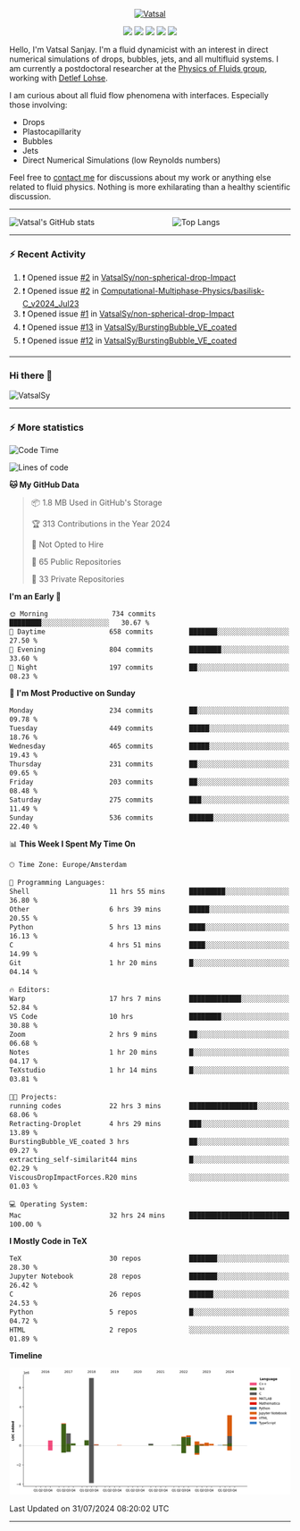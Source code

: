 <center>

[<img alt="Vatsal" width="200px" src="https://www.dropbox.com/s/dxyybgtblo8er6h/Logo_Vatsal_Vector.png?raw=1">](https://www.vatsalsanjay.com)

[<img src="https://img.shields.io/badge/googlescholar-4285F4?&style=for-the-badge&logo=googlescholar&logoColor=white">](https://scholar.google.com/citations?hl=en&user=67aQviYAAAAJ)
[<img src="https://img.shields.io/static/v1.svg?&style=for-the-badge&logo=ResearchGate&label=&message=ResearchGate&logoColor=white&color=green">](https://www.researchgate.net/profile/Vatsal-Sanjay-2)
[<img src="https://img.shields.io/badge/twitter-1DA1F2?&style=for-the-badge&logo=twitter&logoColor=white">](https://twitter.com/VatsalSanjay)
[<img src="https://img.shields.io/badge/linkedin-0A66C2?&style=for-the-badge&logo=linkedin">](https://www.linkedin.com/in/vatsalsanjay/)
[<img src="https://img.shields.io/badge/orcid-A6CE39?&style=for-the-badge&logo=orcid&logoColor=white">](https://orcid.org/0000-0002-4293-6099)

</center>

Hello, I'm Vatsal Sanjay. I'm a fluid dynamicist with an interest in direct numerical simulations of drops, bubbles, jets, and all multifluid systems. I am currently a postdoctoral researcher at the [Physics of Fluids group](https://pof.tnw.utwente.nl), working with [Detlef Lohse](https://en.wikipedia.org/wiki/Detlef_Lohse). 

I am curious about all fluid flow phenomena with interfaces. Especially those involving:

- Drops
- Plastocapillarity
- Bubbles
- Jets
- Direct Numerical Simulations (low Reynolds numbers)

Feel free to [contact me](mailto:contact@vatsalsanjay.com) for discussions about my work or anything else related to fluid physics. Nothing is more exhilarating than a healthy scientific discussion.

<!-- ![Vatsal's GitHub stats](https://github-readme-stats-xi-wine-74.vercel.app/api?username=VatsalSy&show_icons=true&theme=vision-friendly-dark)

![Top Langs](https://github-readme-stats-xi-wine-74.vercel.app/api/top-langs/?username=VatsalSy&layout=compact&theme=vision-friendly-dark) -->

---
<div style="display: flex; justify-content: space-between;">
    <img src="https://github-readme-stats-xi-wine-74.vercel.app/api?username=VatsalSy&show_icons=true&theme=vision-friendly-dark" alt="Vatsal's GitHub stats" style="width: 55%;">
    <img src="https://github-readme-stats-xi-wine-74.vercel.app/api/top-langs/?username=VatsalSy&layout=compact&theme=vision-friendly-dark" alt="Top Langs" style="width: 42%;">
</div>

---

### :zap: Recent Activity

<!--START_SECTION:activity-->
1. ❗ Opened issue [#2](https://github.com/VatsalSy/non-spherical-drop-Impact/issues/2) in [VatsalSy/non-spherical-drop-Impact](https://github.com/VatsalSy/non-spherical-drop-Impact)
2. ❗ Opened issue [#2](https://github.com/Computational-Multiphase-Physics/basilisk-C_v2024_Jul23/issues/2) in [Computational-Multiphase-Physics/basilisk-C_v2024_Jul23](https://github.com/Computational-Multiphase-Physics/basilisk-C_v2024_Jul23)
3. ❗ Opened issue [#1](https://github.com/VatsalSy/non-spherical-drop-Impact/issues/1) in [VatsalSy/non-spherical-drop-Impact](https://github.com/VatsalSy/non-spherical-drop-Impact)
4. ❗ Opened issue [#13](https://github.com/VatsalSy/BurstingBubble_VE_coated/issues/13) in [VatsalSy/BurstingBubble_VE_coated](https://github.com/VatsalSy/BurstingBubble_VE_coated)
5. ❗ Opened issue [#12](https://github.com/VatsalSy/BurstingBubble_VE_coated/issues/12) in [VatsalSy/BurstingBubble_VE_coated](https://github.com/VatsalSy/BurstingBubble_VE_coated)
<!--END_SECTION:activity-->
---

### Hi there 👋
<p align="left"> <img src="https://komarev.com/ghpvc/?username=VatsalSy&label=Profile%20views&color=orange&style=for-the-badge" alt="VatsalSy" /> </p>

---
### :zap: More statistics

<!--START_SECTION:waka-->
![Code Time](http://img.shields.io/badge/Code%20Time-42%20hrs%2035%20mins-blue)

![Lines of code](https://img.shields.io/badge/From%20Hello%20World%20I%27ve%20Written-18.4%20million%20lines%20of%20code-blue)

**🐱 My GitHub Data** 

> 📦 1.8 MB Used in GitHub's Storage 
 > 
> 🏆 313 Contributions in the Year 2024
 > 
> 🚫 Not Opted to Hire
 > 
> 📜 65 Public Repositories 
 > 
> 🔑 33 Private Repositories 
 > 
**I'm an Early 🐤** 

```text
🌞 Morning                734 commits         ████████░░░░░░░░░░░░░░░░░   30.67 % 
🌆 Daytime                658 commits         ███████░░░░░░░░░░░░░░░░░░   27.50 % 
🌃 Evening                804 commits         ████████░░░░░░░░░░░░░░░░░   33.60 % 
🌙 Night                  197 commits         ██░░░░░░░░░░░░░░░░░░░░░░░   08.23 % 
```
📅 **I'm Most Productive on Sunday** 

```text
Monday                   234 commits         ██░░░░░░░░░░░░░░░░░░░░░░░   09.78 % 
Tuesday                  449 commits         █████░░░░░░░░░░░░░░░░░░░░   18.76 % 
Wednesday                465 commits         █████░░░░░░░░░░░░░░░░░░░░   19.43 % 
Thursday                 231 commits         ██░░░░░░░░░░░░░░░░░░░░░░░   09.65 % 
Friday                   203 commits         ██░░░░░░░░░░░░░░░░░░░░░░░   08.48 % 
Saturday                 275 commits         ███░░░░░░░░░░░░░░░░░░░░░░   11.49 % 
Sunday                   536 commits         ██████░░░░░░░░░░░░░░░░░░░   22.40 % 
```


📊 **This Week I Spent My Time On** 

```text
🕑︎ Time Zone: Europe/Amsterdam

💬 Programming Languages: 
Shell                    11 hrs 55 mins      █████████░░░░░░░░░░░░░░░░   36.80 % 
Other                    6 hrs 39 mins       █████░░░░░░░░░░░░░░░░░░░░   20.55 % 
Python                   5 hrs 13 mins       ████░░░░░░░░░░░░░░░░░░░░░   16.13 % 
C                        4 hrs 51 mins       ████░░░░░░░░░░░░░░░░░░░░░   14.99 % 
Git                      1 hr 20 mins        █░░░░░░░░░░░░░░░░░░░░░░░░   04.14 % 

🔥 Editors: 
Warp                     17 hrs 7 mins       █████████████░░░░░░░░░░░░   52.84 % 
VS Code                  10 hrs              ████████░░░░░░░░░░░░░░░░░   30.88 % 
Zoom                     2 hrs 9 mins        ██░░░░░░░░░░░░░░░░░░░░░░░   06.68 % 
Notes                    1 hr 20 mins        █░░░░░░░░░░░░░░░░░░░░░░░░   04.17 % 
TeXstudio                1 hr 14 mins        █░░░░░░░░░░░░░░░░░░░░░░░░   03.81 % 

🐱‍💻 Projects: 
running codes            22 hrs 3 mins       █████████████████░░░░░░░░   68.06 % 
Retracting-Droplet       4 hrs 29 mins       ███░░░░░░░░░░░░░░░░░░░░░░   13.89 % 
BurstingBubble_VE_coated 3 hrs               ██░░░░░░░░░░░░░░░░░░░░░░░   09.27 % 
extracting_self-similarit44 mins             █░░░░░░░░░░░░░░░░░░░░░░░░   02.29 % 
ViscousDropImpactForces.R20 mins             ░░░░░░░░░░░░░░░░░░░░░░░░░   01.03 % 

💻 Operating System: 
Mac                      32 hrs 24 mins      █████████████████████████   100.00 % 
```

**I Mostly Code in TeX** 

```text
TeX                      30 repos            ███████░░░░░░░░░░░░░░░░░░   28.30 % 
Jupyter Notebook         28 repos            ███████░░░░░░░░░░░░░░░░░░   26.42 % 
C                        26 repos            ██████░░░░░░░░░░░░░░░░░░░   24.53 % 
Python                   5 repos             █░░░░░░░░░░░░░░░░░░░░░░░░   04.72 % 
HTML                     2 repos             ░░░░░░░░░░░░░░░░░░░░░░░░░   01.89 % 
```



**Timeline**

![Lines of Code chart](https://raw.githubusercontent.com/VatsalSy/VatsalSy/main/assets/bar_graph.png)


 Last Updated on 31/07/2024 08:20:02 UTC
<!--END_SECTION:waka-->
---
